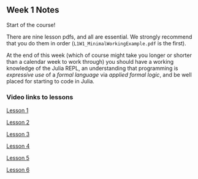 ## Week 1 Notes

Start of the course!

There are nine lesson pdfs, and all are essential. We strongly recommend that you do them in order (`L1W1_MinimalWorkingExample.pdf` is the first).

At the end of this week (which of course might take you longer or shorter than a calendar week to work through) you should have a working knowledge of the Julia REPL, an understanding that programming is *expressive use* of a *formal language* via *applied formal logic*, and be well placed for starting to code in Julia.

### Video links to lessons
[Lesson 1](https://www.youtube.com/watch?v=L0TDqQCHigg&list=PLP8iPy9hna6Qpx0MgGyElJ5qFlaIXYf1R&index=2)

[Lesson 2](https://www.youtube.com/watch?v=60pReAo0kL0&list=PLP8iPy9hna6Qpx0MgGyElJ5qFlaIXYf1R&index=3)

[Lesson 3](https://www.youtube.com/watch?v=fSxJ0rdrpeY&list=PLP8iPy9hna6Qpx0MgGyElJ5qFlaIXYf1R&index=4)

[Lesson 4](https://www.youtube.com/watch?v=ZuALresPQY4&list=PLP8iPy9hna6Qpx0MgGyElJ5qFlaIXYf1R&index=5)

[Lesson 5](https://www.youtube.com/watch?v=JuJGBx1EBkQ&list=PLP8iPy9hna6Qpx0MgGyElJ5qFlaIXYf1R&index=6)

[Lesson 6](https://www.youtube.com/watch?v=dJ4PnBXkzXI&list=PLP8iPy9hna6Qpx0MgGyElJ5qFlaIXYf1R&index=7)
